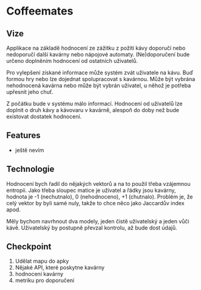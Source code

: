 # Coffeemates

## Vize

Applikace na základě hodnocení ze zážitku z požití kávy doporučí nebo nedoporučí 
další kavárny nebo nápojové automaty. (Ne)doporučení bude určeno doplněním hodnocení
od ostatních uživatelů. 

Pro vylepšení získané informace může systém zvát uživatele na kávu.
Buď formou hry nebo lze dojednat spolupracovat s kavárnou. 
Může být vybrána nehodnocená kavárna nebo může být vybrán uživatel, 
u něhož je potřeba upřesnit jeho chuť. 

Z počátku bude v systému málo informací. Hodnocení od uživatelů lze doplnit 
o druh kávy a kávovaru v kavárně, alespoň do doby než bude existovat dostatek hodnocení. 

## Features

* ještě nevím

## Technologie

Hodnocení bych řadil do nějakých vektorů a na to použil třeba vzájemnou entropii. 
Jako třeba sloupec matice je uživatel a řádky jsou kavárny, hodnota je -1 (nechutnalo), 
0 (nehodnoceno), +1 (chutnalo). 
Problém je, že celý vektor by byli samé nuly, takže to chce něco jako Jaccardův index apod. 

Měly bychom navrhnout dva modely, jeden čistě uživatelský a jeden vůči kávě. 
Uživatelský by postupně převzal kontrolu, až bude dost údajů. 

## Checkpoint

1) Udělat mapu do apky
2) Nějaké API, které poskytne kavárny
3) hodnocení kavárny
4) metriku pro doporučení

